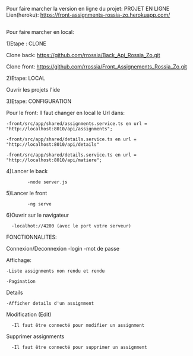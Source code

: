 Pour faire marcher la version en ligne du projet:
PROJET EN LIGNE
Lien(heroku): https://front-assignments-rossia-zo.herokuapp.com/

##
Pour faire marcher en local:

1)Etape : CLONE

Clone back: https://github.com/rrossia/Back_Api_Rossia_Zo.git

Clone front: https://github.com/rrossia/Front_Assignements_Rossia_Zo.git

2)Etape: LOCAL


Ouvrir les projets l'ide

3)Etape: CONFIGURATION


  Pour le front: Il faut changer en local le Url dans:
  
    -front/src/app/shared/assignments.service.ts en url = "http://localhost:8010/api/assignments";  
    
    -front/src/app/shared/details.service.ts en url = "http://localhost:8010/api/details"
    
    -front/src/app/shared/details.service.ts en url = "http://localhost:8010/api/matiere";
		
4)Lancer le back

			-node server.js
			
5)Lancer le front

			-ng serve
				
6)Ouvrir sur le navigateur

      -localhot://4200 (avec le port votre serveur)
     
 FONCTIONNALITES:
 
 Connexion/Deconnexion
      -login
      -mot de passe
      
 Affichage:
 
    -Liste assignments non rendu et rendu
    
    -Pagination
   
 Details
 
    -Afficher details d'un assignment
 
 Modification (Edit)
 
      -Il faut être connecté pour modifier un assignment
      
 Supprimer assignments
 
      -Il faut être connecté pour supprimer un assignment
 
    
